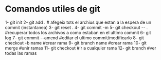 # Comandos utiles de git

1- git init 
2- git add . # afegeix tots el archius que estan a la espera de un commit (instantanea)
3- git reset .
4- git commit -m
5- git checkout -- . #recuperar todos los archivos a como estaban en el ultimo commit
6- git log
7- git commit --amend #editar el ultimo commit/modificarlo
8- git checkout -b  name #crear rama 
9- git branch  name #crear rama
10- git merge #unir ramas
11- git checkout #ir a cualquier rama
12- git branch #ver todas las ramas



